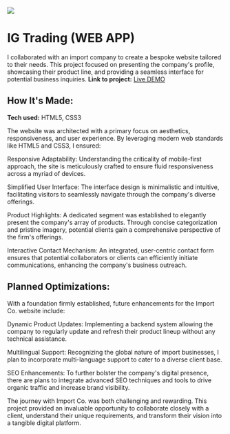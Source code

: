 ![](https://github.com/IvaneKishko/ig-trading/blob/main/short-ig.gif)

# IG Trading (WEB APP)
I collaborated with an import company to create a bespoke website tailored to their needs. This project focused on presenting the company's profile, showcasing their product line, and providing a seamless interface for potential business inquiries.
**Link to project:** [Live DEMO](https://ig-trading.ge/)

## How It's Made:

**Tech used:**  HTML5, CSS3

The website was architected with a primary focus on aesthetics, responsiveness, and user experience. By leveraging modern web standards like HTML5 and CSS3, I ensured:

Responsive Adaptability: Understanding the criticality of mobile-first approach, the site is meticulously crafted to ensure fluid responsiveness across a myriad of devices.

Simplified User Interface: The interface design is minimalistic and intuitive, facilitating visitors to seamlessly navigate through the company's diverse offerings.

Product Highlights: A dedicated segment was established to elegantly present the company's array of products. Through concise categorization and pristine imagery, potential clients gain a comprehensive perspective of the firm's offerings.

Interactive Contact Mechanism: An integrated, user-centric contact form ensures that potential collaborators or clients can efficiently initiate communications, enhancing the company's business outreach.

## Planned Optimizations:

With a foundation firmly established, future enhancements for the Import Co. website include:

Dynamic Product Updates: Implementing a backend system allowing the company to regularly update and refresh their product lineup without any technical assistance.

Multilingual Support: Recognizing the global nature of import businesses, I plan to incorporate multi-language support to cater to a diverse client base.

SEO Enhancements: To further bolster the company's digital presence, there are plans to integrate advanced SEO techniques and tools to drive organic traffic and increase brand visibility.

The journey with Import Co. was both challenging and rewarding. This project provided an invaluable opportunity to collaborate closely with a client, understand their unique requirements, and transform their vision into a tangible digital platform.
